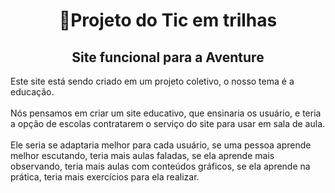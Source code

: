 <h1 align="center">👋Projeto do Tic em trilhas</h1>
<h2 align="center">Site funcional para a Aventure</h2>
<p align="justfy">
  Este site está sendo criado em um projeto coletivo, o nosso tema é a educação.
  <br><br>
  Nós pensamos em criar um site educativo, que ensinaria os usuário, e teria a opção de escolas contratarem o serviço do site para usar em sala de aula.
  <br><br>
  Ele seria se adaptaria melhor para cada usuário, se uma pessoa aprende melhor escutando, teria mais aulas faladas, se ela aprende mais observando, teria mais aulas com conteúdos gráficos, se ela aprende na prática, teria mais exercícios para ela realizar.
</p>
